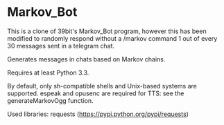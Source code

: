 # Markov_Bot

This is a clone of 39bit's Markov_Bot program, however this has been modified to randomly respond without a /markov command 1 out of every 30 messages sent in a telegram chat.

Generates messages in chats based on Markov chains.

Requires at least Python 3.3.

By default, only sh-compatible shells and Unix-based systems are supported. espeak and opusenc are required for TTS: see the generateMarkovOgg function.

Used libraries: requests (https://pypi.python.org/pypi/requests)
